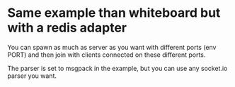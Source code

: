# Same example than whiteboard but with a redis adapter

You can spawn as much as server as you want with different ports (env PORT) and then join with clients
connected on these different ports.

The parser is set to msgpack in the example, but you can use any socket.io parser you want.
